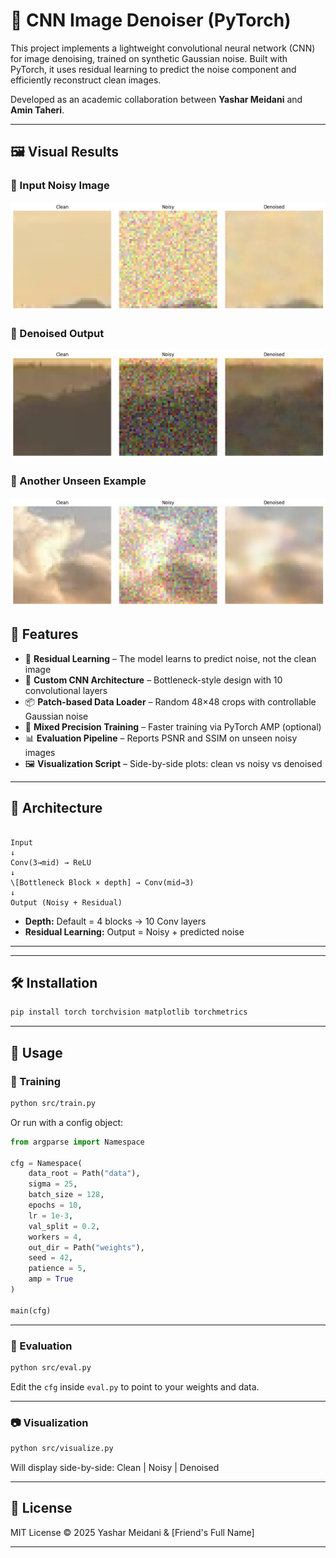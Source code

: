 

# 🧼 CNN Image Denoiser (PyTorch)

This project implements a lightweight convolutional neural network (CNN) for image denoising, trained on synthetic Gaussian noise. Built with PyTorch, it uses residual learning to predict the noise component and efficiently reconstruct clean images.

Developed as an academic collaboration between **Yashar Meidani** and **Amin Taheri**.

---
## 🖼️ Visual Results

### 🔧 Input Noisy Image
![Noisy](assets/download.png)

### 🧼 Denoised Output
![Denoised](assets/download2.png)


### 🧪 Another Unseen Example
![Unseen Example](assets/unseen_data_image6.png)


## 📌 Features

- 🔁 **Residual Learning** – The model learns to predict noise, not the clean image
- 🧠 **Custom CNN Architecture** – Bottleneck-style design with 10 convolutional layers
- 📦 **Patch-based Data Loader** – Random 48×48 crops with controllable Gaussian noise
- 🚀 **Mixed Precision Training** – Faster training via PyTorch AMP (optional)
- 📊 **Evaluation Pipeline** – Reports PSNR and SSIM on unseen noisy images
- 🖼️ **Visualization Script** – Side-by-side plots: clean vs noisy vs denoised

---

## 🧠 Architecture

```

Input
↓
Conv(3→mid) → ReLU
↓
\[Bottleneck Block × depth] → Conv(mid→3)
↓
Output (Noisy + Residual)

```

- **Depth:** Default = 4 blocks → 10 Conv layers
- **Residual Learning:** Output = Noisy + predicted noise

---


---

## 🛠️ Installation

```bash
pip install torch torchvision matplotlib torchmetrics
````

---

## 🏁 Usage

### 🔧 Training

```bash
python src/train.py
```

Or run with a config object:

```python
from argparse import Namespace

cfg = Namespace(
    data_root = Path("data"),
    sigma = 25,
    batch_size = 128,
    epochs = 10,
    lr = 1e-3,
    val_split = 0.2,
    workers = 4,
    out_dir = Path("weights"),
    seed = 42,
    patience = 5,
    amp = True
)

main(cfg)
```

---

### 🧪 Evaluation

```bash
python src/eval.py
```

Edit the `cfg` inside `eval.py` to point to your weights and data.

---

### 📷 Visualization

```bash
python src/visualize.py
```

Will display side-by-side: Clean | Noisy | Denoised

---

## 📄 License

MIT License
© 2025 Yashar Meidani & \[Friend's Full Name]

---


